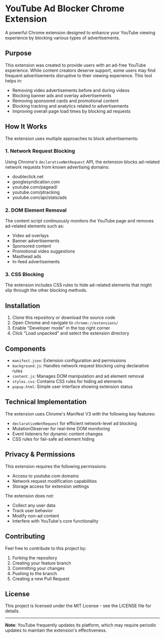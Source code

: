 # YouTube Ad Blocker Chrome Extension

A powerful Chrome extension designed to enhance your YouTube viewing experience by blocking various types of advertisements.

## Purpose

This extension was created to provide users with an ad-free YouTube experience. While content creators deserve support, some users may find frequent advertisements disruptive to their viewing experience. This tool helps in:

- Removing video advertisements before and during videos
- Blocking banner ads and overlay advertisements
- Removing sponsored cards and promotional content
- Blocking tracking and analytics related to advertisements
- Improving overall page load times by blocking ad requests

## How It Works

The extension uses multiple approaches to block advertisements:

### 1. Network Request Blocking
Using Chrome's `declarativeNetRequest` API, the extension blocks ad-related network requests from known advertising domains:
- doubleclick.net
- googlesyndication.com
- youtube.com/pagead/
- youtube.com/ptracking
- youtube.com/api/stats/ads

### 2. DOM Element Removal
The content script continuously monitors the YouTube page and removes ad-related elements such as:
- Video ad overlays
- Banner advertisements
- Sponsored content
- Promotional video suggestions
- Masthead ads
- In-feed advertisements

### 3. CSS Blocking
The extension includes CSS rules to hide ad-related elements that might slip through the other blocking methods.

## Installation

1. Clone this repository or download the source code
2. Open Chrome and navigate to `chrome://extensions/`
3. Enable "Developer mode" in the top right corner
4. Click "Load unpacked" and select the extension directory

## Components

- `manifest.json`: Extension configuration and permissions
- `background.js`: Handles network request blocking using declarative rules
- `content.js`: Manages DOM manipulation and ad element removal
- `styles.css`: Contains CSS rules for hiding ad elements
- `popup.html`: Simple user interface showing extension status

## Technical Implementation

The extension uses Chrome's Manifest V3 with the following key features:

- `declarativeNetRequest` for efficient network-level ad blocking
- MutationObserver for real-time DOM monitoring
- Event listeners for dynamic content changes
- CSS rules for fail-safe ad element hiding

## Privacy & Permissions

This extension requires the following permissions:
- Access to youtube.com domains
- Network request modification capabilities
- Storage access for extension settings

The extension does not:
- Collect any user data
- Track user behavior
- Modify non-ad content
- Interfere with YouTube's core functionality

## Contributing

Feel free to contribute to this project by:
1. Forking the repository
2. Creating your feature branch
3. Committing your changes
4. Pushing to the branch
5. Creating a new Pull Request

## License

This project is licensed under the MIT License - see the LICENSE file for details.

---

**Note**: YouTube frequently updates its platform, which may require periodic updates to maintain the extension's effectiveness.
